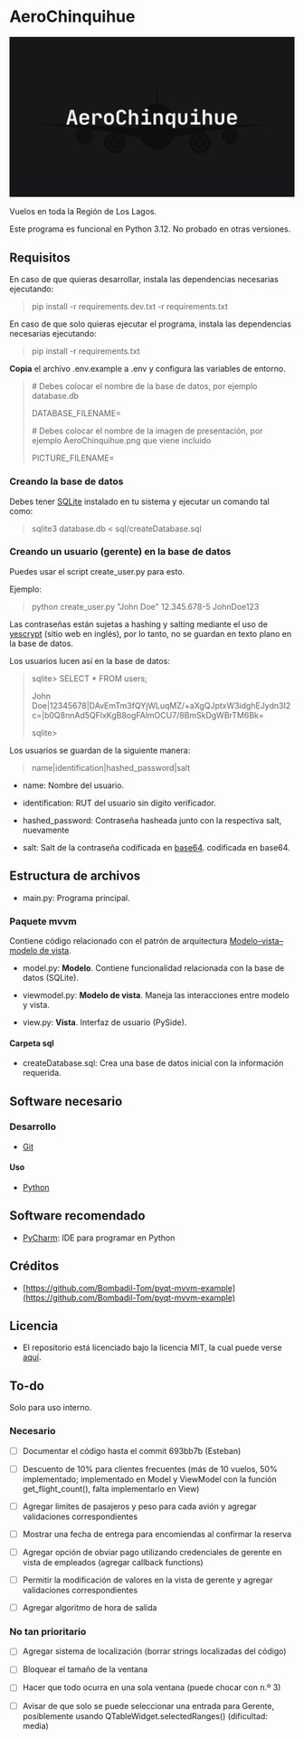 # AeroChinquihue

![Imagen de AeroChinquihue](assets/picture.png)

Vuelos en toda la Región de Los Lagos.

Este programa es funcional en Python 3.12. No probado en otras versiones.

## Requisitos

En caso de que quieras desarrollar, instala las dependencias necesarias ejecutando:

> pip install -r requirements.dev.txt -r requirements.txt

En caso de que solo quieras ejecutar el programa, instala las dependencias necesarias ejecutando:

> pip install -r requirements.txt

**Copia** el archivo .env.example a .env y configura las variables de entorno.

> \# Debes colocar el nombre de la base de datos, por ejemplo database.db
>
> DATABASE_FILENAME=
>
> \# Debes colocar el nombre de la imagen de presentación, por ejemplo
> AeroChinquihue.png que viene incluido
>
> PICTURE_FILENAME=

### Creando la base de datos

Debes tener [SQLite](https://www.sqlite.org/index.html) instalado en tu sistema y ejecutar un comando tal como:

> sqlite3 database.db < sql/createDatabase.sql

### Creando un usuario (gerente) en la base de datos

Puedes usar el script create_user.py para esto.

Ejemplo:

> python create_user.py "John Doe" 12.345.678-5 JohnDoe123

Las contraseñas están sujetas a hashing y salting mediante el uso de [yescrypt](https://en.wikipedia.org/wiki/Yescrypt) (sitio web en inglés), por lo tanto, no se guardan en texto plano en la base de datos.

Los usuarios lucen así en la base de datos:

> sqlite> SELECT * FROM users;
>
> John Doe|12345678|DAvEmTm3fQYjWLuqMZ/+aXgQJptxW3idghEJydn3I2c=|b0Q8nnAd5QFlxKgB8ogFAlmOCU7/8BmSkDgWBrTM6Bk=
>
> sqlite>

Los usuarios se guardan de la siguiente manera:

> name|identification|hashed_password|salt

* name: Nombre del usuario.

* identification: RUT del usuario sin dígito verificador.

* hashed_password: Contraseña hasheada junto con la respectiva salt, nuevamente

* salt: Salt de la contraseña codificada en [base64](https://es.wikipedia.org/wiki/Base64). codificada en base64.

## Estructura de archivos

* main.py: Programa principal.

### Paquete mvvm

Contiene código relacionado con el patrón de arquitectura [Modelo–vista–modelo de vista](https://es.wikipedia.org/wiki/Modelo%E2%80%93vista%E2%80%93modelo_de_vista).

* model.py: **Modelo**. Contiene funcionalidad relacionada con la base de datos (SQLite).

* viewmodel.py: **Modelo de vista**. Maneja las interacciones entre modelo y vista.

* view.py: **Vista**. Interfaz de usuario (PySide).

#### Carpeta sql

* createDatabase.sql: Crea una base de datos inicial con la información requerida.

## Software necesario

### Desarrollo

* [Git](https://git-scm.com/)

#### Uso

* [Python](https://www.python.org/)

## Software recomendado

* [PyCharm](https://www.jetbrains.com/pycharm/): IDE para programar en Python

## Créditos

* [https://github.com/Bombadil-Tom/pyqt-mvvm-example](https://github.com/Bombadil-Tom/pyqt-mvvm-example)

## Licencia

* El repositorio está licenciado bajo la licencia MIT, la cual puede verse [aquí](https://github.com/esteuwu/AeroChinquihue/blob/master/LICENSE).

## To-do

Solo para uso interno.

### Necesario

* [ ] Documentar el código hasta el commit 693bb7b (Esteban)

* [ ] Descuento de 10% para clientes frecuentes (más de 10 vuelos, 50% implementado; implementado en Model y ViewModel con la función get_flight_count(), falta implementarlo en View)

* [ ] Agregar límites de pasajeros y peso para cada avión y agregar validaciones correspondientes

* [ ] Mostrar una fecha de entrega para encomiendas al confirmar la reserva

* [ ] Agregar opción de obviar pago utilizando credenciales de gerente en vista de empleados (agregar callback functions)

* [ ] Permitir la modificación de valores en la vista de gerente y agregar validaciones correspondientes

* [ ] Agregar algoritmo de hora de salida

### No tan prioritario

* [ ] Agregar sistema de localización (borrar strings localizadas del código)

* [ ] Bloquear el tamaño de la ventana

* [ ] Hacer que todo ocurra en una sola ventana (puede chocar con n.º 3)

* [ ] Avisar de que solo se puede seleccionar una entrada para Gerente, posiblemente usando QTableWidget.selectedRanges() (dificultad: media)
